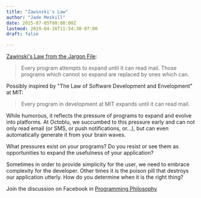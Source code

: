 ```yaml
---
title: "Zawinski's Law"
author: "Jade Meskill"
date: 2015-07-05T00:00:00Z
lastmod: 2019-04-26T11:54:30-07:00
draft: false

---
```


[Zawinski&#39;s Law from the Jargon File](http://www.catb.org/~esr/jargon/html/Z/Zawinskis-Law.html):


> 
> Every program attempts to expand until it can read mail. Those programs which cannot so expand are replaced by ones which can.
> 


    

Possibly inspired by &#34;The Law of Software Development and Envelopment&#34; at MIT:


> 
> Every program in development at MIT expands until it can read mail.
> 


  

While humorous, it reflects the pressure of programs to expand and evolve into platforms. At Octoblu, we succumbed to this pressure early and can not only read email (or SMS, or push notifications, or...), but can even automatically generate it from your brain waves.  

What pressures exist on your programs? Do you resist or see them as opportunities to expand the usefulness of your application?  

Sometimes in order to provide simplicity for the user, we need to embrace complexity for the developer. Other times it is the poison pill that destroys our application utterly. How do you determine when it is the right thing?  

Join the discussion on Facebook in [Programming Philosophy](https://www.facebook.com/groups/programming.philosophy/permalink/967532299963823/)
